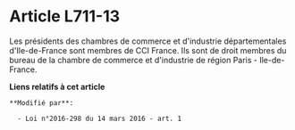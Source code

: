 # Article L711-13

Les présidents des chambres de commerce et d'industrie départementales d'Ile-de-France sont membres de CCI France. Ils sont
de droit membres du bureau de la chambre de commerce et d'industrie de région Paris - Ile-de-France.

**Liens relatifs à cet article**

	**Modifié par**:

	  - Loi n°2016-298 du 14 mars 2016 - art. 1
